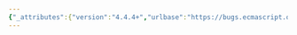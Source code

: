 ```yaml
---
{"_attributes":{"version":"4.4.4+","urlbase":"https://bugs.ecmascript.org/","maintainer":"dherman@mozilla.com"},"bug":{"bug_id":1041,"creation_ts":"2012-11-25 12:53:00 -0800","short_desc":"15.14.1.1: extraneous comma","delta_ts":"2012-12-21 18:08:51 -0800","product":"Draft for 6th Edition","component":"editorial issue","version":"Rev 12: November 22, 2012 Draft","rep_platform":"All","op_sys":"All","bug_status":"RESOLVED","resolution":"FIXED","priority":"Normal","bug_severity":"enhancement","everconfirmed":true,"reporter":{"uid":"jmdyck","name":"Michael Dyck"},"assigned_to":{"uid":"allen","name":"Allen Wirfs-Brock"},"long_desc":[{"commentid":2795,"comment_count":0,"who":{"uid":"jmdyck","name":"Michael Dyck"},"bug_when":"2012-11-25 12:53:47 -0800","thetext":"In 15.14.1.1 \"MapInitialisation\",\nstep 8.e says:\n    Let k be the result of Get(next ,, \"0\").\n\nDelete one of the commas (and the preceding space)."},{"commentid":2827,"comment_count":1,"who":{"uid":"allen","name":"Allen Wirfs-Brock"},"bug_when":"2012-11-26 09:46:35 -0800","thetext":"corrected in rev 13 editor's draft"}]}}
---
```

